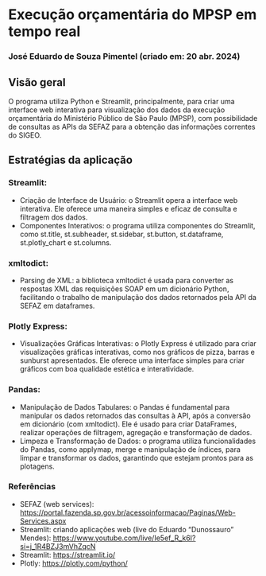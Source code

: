 # Execução orçamentária do MPSP em tempo real
### José Eduardo de Souza Pimentel (criado em: 20 abr. 2024)

## Visão geral
O programa utiliza Python e Streamlit, principalmente, para criar uma interface web interativa para visualização dos dados da execução orçamentária do Ministério Público de São Paulo (MPSP), com possibilidade de consultas as APIs da SEFAZ para a obtenção das informações correntes do SIGEO.

## Estratégias da aplicação

### Streamlit:
- Criação de Interface de Usuário: o Streamlit opera a interface web interativa. Ele oferece uma maneira simples e eficaz de consulta e filtragem dos dados.
- Componentes Interativos: o programa utiliza componentes do Streamlit, como st.title, st.subheader, st.sidebar, st.button, st.dataframe, st.plotly_chart e st.columns.

### xmltodict:
- Parsing de XML: a biblioteca xmltodict é usada para converter as respostas XML das requisições SOAP em um dicionário Python, facilitando o trabalho de manipulação dos dados retornados pela API da SEFAZ em dataframes.

### Plotly Express:
- Visualizações Gráficas Interativas: o Plotly Express é utilizado para criar visualizações gráficas interativas, como nos gráficos de pizza, barras e sunburst apresentados. Ele oferece uma interface simples para criar gráficos com boa qualidade estética e interatividade.

### Pandas:
- Manipulação de Dados Tabulares: o Pandas é fundamental para manipular os dados retornados das consultas à API, após a conversão em dicionário (com xmltodict). Ele é usado para criar DataFrames, realizar operações de filtragem, agregação e transformação de dados.
- Limpeza e Transformação de Dados: o programa utiliza funcionalidades do Pandas, como applymap, merge e manipulação de índices, para limpar e transformar os dados, garantindo que estejam prontos para as plotagens.

### Referências
- SEFAZ (web services): https://portal.fazenda.sp.gov.br/acessoinformacao/Paginas/Web-Services.aspx
- Streamlit: criando aplicações web (live do Eduardo “Dunossauro” Mendes): https://www.youtube.com/live/Ie5ef_R_k6I?si=j_1R4BZJ3mVhZqcN
- Streamlit: https://streamlit.io/
- Plotly: https://plotly.com/python/




